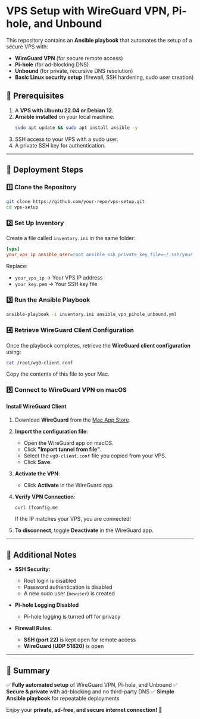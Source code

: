 # VPS Setup with WireGuard VPN, Pi-hole, and Unbound

This repository contains an **Ansible playbook** that automates the setup of a secure VPS with:
- **WireGuard VPN** (for secure remote access)
- **Pi-hole** (for ad-blocking DNS)
- **Unbound** (for private, recursive DNS resolution)
- **Basic Linux security setup** (firewall, SSH hardening, sudo user creation)

## 📌 Prerequisites
1. A **VPS with Ubuntu 22.04 or Debian 12**.
2. **Ansible installed** on your local machine:
   ```bash
   sudo apt update && sudo apt install ansible -y
   ```
3. SSH access to your VPS with a sudo user.
4. A private SSH key for authentication.

---

## 🚀 Deployment Steps

### 1️⃣ **Clone the Repository**
```bash
git clone https://github.com/your-repo/vps-setup.git
cd vps-setup
```

### 2️⃣ **Set Up Inventory**
Create a file called `inventory.ini` in the same folder:
```ini
[vps]
your_vps_ip ansible_user=root ansible_ssh_private_key_file=~/.ssh/your_key.pem
```
Replace:
- `your_vps_ip` → Your VPS IP address
- `your_key.pem` → Your SSH key file

### 3️⃣ **Run the Ansible Playbook**
```bash
ansible-playbook -i inventory.ini ansible_vpn_pihole_unbound.yml
```

### 4️⃣ **Retrieve WireGuard Client Configuration**
Once the playbook completes, retrieve the **WireGuard client configuration** using:
```bash
cat /root/wg0-client.conf
```
Copy the contents of this file to your Mac.

### 5️⃣ **Connect to WireGuard VPN on macOS**
#### **Install WireGuard Client**
1. Download **WireGuard** from the [Mac App Store](https://apps.apple.com/us/app/wireguard/id1451685025?mt=12).

2. **Import the configuration file**:
   - Open the WireGuard app on macOS.
   - Click **"Import tunnel from file"**.
   - Select the `wg0-client.conf` file you copied from your VPS.
   - Click **Save**.

3. **Activate the VPN**:
   - Click **Activate** in the WireGuard app.

4. **Verify VPN Connection**:
   ```bash
   curl ifconfig.me
   ```
   If the IP matches your VPS, you are connected!

5. **To disconnect**, toggle **Deactivate** in the WireGuard app.

---

## 🔧 Additional Notes
- **SSH Security:**
  - Root login is disabled
  - Password authentication is disabled
  - A new sudo user (`newuser`) is created

- **Pi-hole Logging Disabled**
  - Pi-hole logging is turned off for privacy

- **Firewall Rules:**
  - **SSH (port 22)** is kept open for remote access
  - **WireGuard (UDP 51820)** is open
  
---

## 🎯 Summary
✅ **Fully automated setup** of WireGuard VPN, Pi-hole, and Unbound
✅ **Secure & private** with ad-blocking and no third-party DNS
✅ **Simple Ansible playbook** for repeatable deployments

Enjoy your **private, ad-free, and secure internet connection!** 🚀
